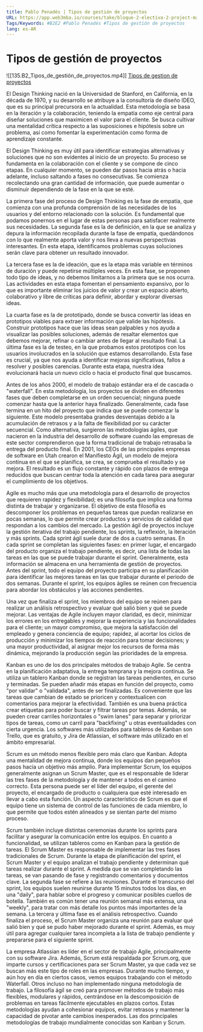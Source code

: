 ```yaml
---
title: Pablo Penadés | Tipos de gestión de proyectos
URL: https://app.web3mba.io/courses/take/bloque-2-electiva-2-project-management/lessons/39205019-pablo-penades-tipos-de-gestion-de-proyectos
Tags/Keywords: #B2E2 #Pablo Penadés #Tipos de gestión de proyectos
lang: es-AR
---
```

# Tipos de gestión de proyectos
![[135.B2_Tipos_de_gestión_de_proyectos.mp4]]
[Tipos de gestion de proyectos](https://app.web3mba.io?wvideo=txfmpkpooi)

El Design Thinking nació en la Universidad de Stanford, en California, en la década de 1970, y su desarrollo se atribuye a la consultoría de diseño IDEO, que es su principal precursora en la actualidad. Esta metodología se basa en la iteración y la colaboración, teniendo la empatía como eje central para diseñar soluciones que maximicen el valor para el cliente. Se busca cultivar una mentalidad crítica respecto a las suposiciones e hipótesis sobre un problema, así como fomentar la experimentación como forma de aprendizaje constante.

El Design Thinking es muy útil para identificar estrategias alternativas y soluciones que no son evidentes al inicio de un proyecto. Su proceso se fundamenta en la colaboración con el cliente y se compone de cinco etapas. En cualquier momento, se pueden dar pasos hacia atrás o hacia adelante, incluso saltando a fases no consecutivas. Se comienza recolectando una gran cantidad de información, que puede aumentar o disminuir dependiendo de la fase en la que se esté.

La primera fase del proceso de Design Thinking es la fase de empatía, que comienza con una profunda comprensión de las necesidades de los usuarios y del entorno relacionado con la solución. Es fundamental que podamos ponernos en el lugar de estas personas para satisfacer realmente sus necesidades. La segunda fase es la de definición, en la que se analiza y depura la información recopilada durante la fase de empatía, quedándonos con lo que realmente aporta valor y nos lleva a nuevas perspectivas interesantes. En esta etapa, identificamos problemas cuyas soluciones serán clave para obtener un resultado innovador.

La tercera fase es la de ideación, que es la etapa más variable en términos de duración y puede repetirse múltiples veces. En esta fase, se proponen todo tipo de ideas, y no debemos limitarnos a la primera que se nos ocurra. Las actividades en esta etapa fomentan el pensamiento expansivo, por lo que es importante eliminar los juicios de valor y crear un espacio abierto, colaborativo y libre de críticas para definir, abordar y explorar diversas ideas.

La cuarta fase es la de prototipado, donde se busca convertir las ideas en prototipos viables para extraer información que valide las hipótesis. Construir prototipos hace que las ideas sean palpables y nos ayuda a visualizar las posibles soluciones, además de resaltar elementos que debemos mejorar, refinar o cambiar antes de llegar al resultado final. La última fase es la de testeo, en la que probamos estos prototipos con los usuarios involucrados en la solución que estamos desarrollando. Esta fase es crucial, ya que nos ayuda a identificar mejoras significativas, fallos a resolver y posibles carencias. Durante esta etapa, nuestra idea evolucionará hacia un nuevo ciclo o hacia el producto final que buscamos.

Antes de los años 2000, el modelo de trabajo estándar era el de cascada o "waterfall". En esta metodología, los proyectos se dividen en diferentes fases que deben completarse en un orden secuencial; ninguna puede comenzar hasta que la anterior haya finalizado. Generalmente, cada fase termina en un hito del proyecto que indica que se puede comenzar la siguiente. Este modelo presentaba grandes desventajas debido a la acumulación de retrasos y a la falta de flexibilidad por su carácter secuencial. Como alternativa, surgieron las metodologías ágiles, que nacieron en la industria del desarrollo de software cuando las empresas de este sector comprendieron que la forma tradicional de trabajo retrasaba la entrega del producto final. En 2001, los CEOs de las principales empresas de software en Utah crearon el Manifiesto Ágil, un modelo de mejora continua en el que se planifica, se crea, se comprueba el resultado y se mejora. El resultado es un flujo constante y rápido con plazos de entrega reducidos que buscan centrar toda la atención en cada tarea para asegurar el cumplimiento de los objetivos.

Agile es mucho más que una metodología para el desarrollo de proyectos que requieren rapidez y flexibilidad; es una filosofía que implica una forma distinta de trabajar y organizarse. El objetivo de esta filosofía es descomponer los problemas en pequeñas tareas que puedan realizarse en pocas semanas, lo que permite crear productos y servicios de calidad que respondan a los cambios del mercado. La gestión ágil de proyectos incluye la gestión iterativa del trabajo pendiente, los sprints, la reflexión, la iteración y más sprints. Cada sprint ágil suele durar de dos a cuatro semanas. En cada sprint se completan las siguientes fases: en primer lugar, el encargado del producto organiza el trabajo pendiente, es decir, una lista de todas las tareas en las que se puede trabajar durante el sprint. Generalmente, esta información se almacena en una herramienta de gestión de proyectos. Antes del sprint, todo el equipo del proyecto participa en su planificación para identificar las mejores tareas en las que trabajar durante el periodo de dos semanas. Durante el sprint, los equipos ágiles se reúnen con frecuencia para abordar los obstáculos y las acciones pendientes.

Una vez que finaliza el sprint, los miembros del equipo se reúnen para realizar un análisis retrospectivo y evaluar qué salió bien y qué se puede mejorar. Las ventajas de Agile incluyen mayor claridad, es decir, minimizar los errores en los entregables y mejorar la experiencia y las funcionalidades para el cliente; un mayor compromiso, que mejora la satisfacción del empleado y genera conciencia de equipo; rapidez, al acortar los ciclos de producción y minimizar los tiempos de reacción para tomar decisiones; y una mayor productividad, al asignar mejor los recursos de forma más dinámica, mejorando la producción según las prioridades de la empresa.

Kanban es uno de los dos principales métodos de trabajo Agile. Se centra en la planificación adaptativa, la entrega temprana y la mejora continua. Se utiliza un tablero Kanban donde se registran las tareas pendientes, en curso y terminadas. Se pueden añadir más etapas en función del proyecto, como "por validar" o "validada", antes de ser finalizadas. Es conveniente que las tareas que cambian de estado se prioricen y contextualicen con comentarios para mejorar la efectividad. También es una buena práctica crear etiquetas para poder buscar y filtrar tareas por temas. Además, se pueden crear carriles horizontales o "swim lanes" para separar y priorizar tipos de tareas, como un carril para "backfixing" u otras eventualidades con cierta urgencia. Los softwares más utilizados para tableros de Kanban son Trello, que es gratuito, y Jira de Atlassian, el software más utilizado en el ámbito empresarial.

Scrum es un método menos flexible pero más claro que Kanban. Adopta una mentalidad de mejora continua, donde los equipos dan pequeños pasos hacia un objetivo más amplio. Para implementar Scrum, los equipos generalmente asignan un Scrum Master, que es el responsable de liderar las tres fases de la metodología y de mantener a todos en el camino correcto. Esta persona puede ser el líder del equipo, el gerente del proyecto, el encargado de producto o cualquiera que esté interesado en llevar a cabo esta función. Un aspecto característico de Scrum es que el equipo tiene un sistema de control de las funciones de cada miembro, lo que permite que todos estén alineados y se sientan parte del mismo proceso.

Scrum también incluye distintas ceremonias durante los sprints para facilitar y asegurar la comunicación entre los equipos. En cuanto a funcionalidad, se utilizan tableros como en Kanban para la gestión de tareas. El Scrum Master es responsable de implementar las tres fases tradicionales de Scrum. Durante la etapa de planificación del sprint, el Scrum Master y el equipo analizan el trabajo pendiente y determinan qué tareas realizar durante el sprint. A medida que se van completando las tareas, se van pasando de fase y registrando comentarios y documentos clave. La segunda fase se refiere a las reuniones. Durante el transcurso del sprint, los equipos suelen reunirse durante 15 minutos todos los días, en una "daily", para hablar sobre el progreso y comunicar posibles cuellos de botella. También es común tener una reunión semanal más extensa, una "weekly", para tratar con más detalle los puntos más importantes de la semana. La tercera y última fase es el análisis retrospectivo. Cuando finaliza el proceso, el Scrum Master organiza una reunión para evaluar qué salió bien y qué se pudo haber mejorado durante el sprint. Además, es muy útil para agregar cualquier tarea incompleta a la lista de trabajo pendiente y prepararse para el siguiente sprint.

La empresa Atlassian es líder en el sector de trabajo Agile, principalmente con su software Jira. Además, Scrum está respaldada por Scrum.org, que imparte cursos y certificaciones para ser Scrum Master, ya que cada vez se buscan más este tipo de roles en las empresas. Durante mucho tiempo, y aún hoy en día en ciertos casos, vemos equipos trabajando con el método Waterfall. Otros incluso no han implementado ninguna metodología de trabajo. La filosofía ágil se creó para promover métodos de trabajo más flexibles, modulares y rápidos, centrándose en la descomposición de problemas en tareas fácilmente ejecutables en plazos cortos. Estas metodologías ayudan a cohesionar equipos, evitar retrasos y mantener la capacidad de pivotar ante cambios inesperados. Las dos principales metodologías de trabajo mundialmente conocidas son Kanban y Scrum.